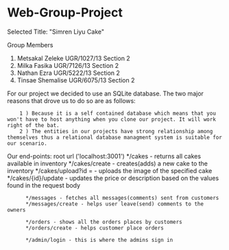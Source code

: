 # Web-Group-Project

Selected Title: "Simren Liyu Cake"

Group Members
1. Metsakal Zeleke  UGR/1027/13  Section 2
2. Milka Fasika UGR/7126/13 Section 2
3. Nathan Ezra UGR/5222/13 Section 2
4. Tinsae Shemalise UGR/6075/13 Section 2


For our project we decided to use an SQLite database. The two major reasons that drove us to do so are as follows:
              
        1 ) Because it is a self contained database which means that you won't have to host anything when you clone our project. It will work right of the bat.           
        2 ) The entities in our projects have strong relationship among themselves thus a relational database managment system is suitable for our scenario.

Our end-points: root url ('localhost:3001')
          */cakes - returns all cakes available in inventory
          */cakes/create - creates(adds) a new cake to the inventory
          */cakes/upload?id = <id> - uploads the image of the specified cake
          */cakes/{id}/update - updates the price or description based on the values found in the request body
          
          */messages - fetches all messages(comments) sent from customers
          */messages/create - helps user leave(send) comments to the owners
          
          */orders - shows all the orders places by customers
          */orders/create - helps customer place orders
          
          */admin/login - this is where the admins sign in

